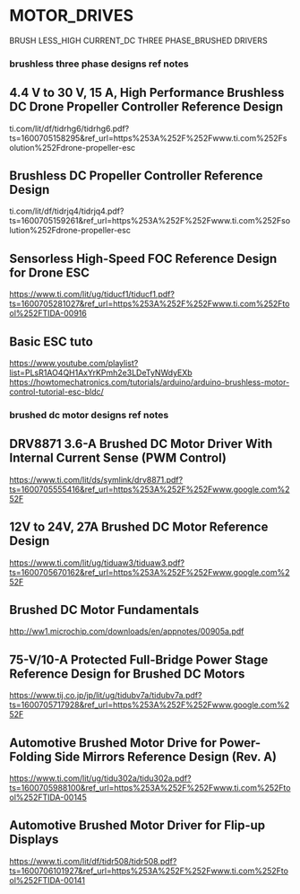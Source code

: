 # MOTOR_DRIVES
BRUSH LESS_HIGH CURRENT_DC THREE PHASE_BRUSHED DRIVERS

### brushless three phase designs ref notes

## 4.4 V to 30 V, 15 A, High Performance Brushless DC Drone Propeller Controller Reference Design
ti.com/lit/df/tidrhg6/tidrhg6.pdf?ts=1600705158295&ref_url=https%253A%252F%252Fwww.ti.com%252Fsolution%252Fdrone-propeller-esc

## Brushless DC Propeller Controller Reference Design
ti.com/lit/df/tidrjq4/tidrjq4.pdf?ts=1600705159261&ref_url=https%253A%252F%252Fwww.ti.com%252Fsolution%252Fdrone-propeller-esc

## Sensorless High-Speed FOC Reference Design for Drone ESC
https://www.ti.com/lit/ug/tiducf1/tiducf1.pdf?ts=1600705281027&ref_url=https%253A%252F%252Fwww.ti.com%252Ftool%252FTIDA-00916

## Basic ESC tuto
https://www.youtube.com/playlist?list=PLsR1AO4QH1AxYrKPmh2e3LDeTyNWdyEXb
https://howtomechatronics.com/tutorials/arduino/arduino-brushless-motor-control-tutorial-esc-bldc/


### brushed dc motor designs ref notes

## DRV8871 3.6-A Brushed DC Motor Driver With Internal Current Sense (PWM Control)
https://www.ti.com/lit/ds/symlink/drv8871.pdf?ts=1600705555416&ref_url=https%253A%252F%252Fwww.google.com%252F

## 12V to 24V, 27A Brushed DC Motor Reference Design
https://www.ti.com/lit/ug/tiduaw3/tiduaw3.pdf?ts=1600705670162&ref_url=https%253A%252F%252Fwww.google.com%252F

## Brushed DC Motor Fundamentals
http://ww1.microchip.com/downloads/en/appnotes/00905a.pdf

## 75-V/10-A Protected Full-Bridge Power Stage Reference Design for Brushed DC Motors
https://www.tij.co.jp/jp/lit/ug/tidubv7a/tidubv7a.pdf?ts=1600705717928&ref_url=https%253A%252F%252Fwww.google.com%252F

## Automotive Brushed Motor Drive for Power-Folding Side Mirrors Reference Design (Rev. A)
https://www.ti.com/lit/ug/tidu302a/tidu302a.pdf?ts=1600705988100&ref_url=https%253A%252F%252Fwww.ti.com%252Ftool%252FTIDA-00145

## Automotive Brushed Motor Driver for Flip-up Displays
https://www.ti.com/lit/df/tidr508/tidr508.pdf?ts=1600706101927&ref_url=https%253A%252F%252Fwww.ti.com%252Ftool%252FTIDA-00141
